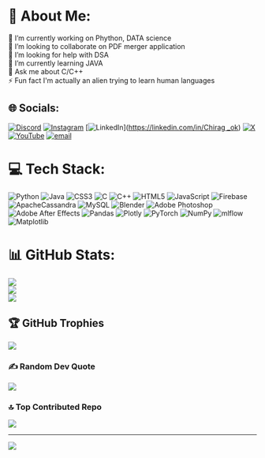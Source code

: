 # 💫 About Me:
🔭 I’m currently working on Phython, DATA science<br>👯 I’m looking to collaborate on PDF merger application<br>🤝 I’m looking for help with DSA<br>🌱 I’m currently learning JAVA<br>💬 Ask me about C/C++<br>⚡ Fun fact I'm actually an alien trying to learn human languages


## 🌐 Socials:
[![Discord](https://img.shields.io/badge/Discord-%237289DA.svg?logo=discord&logoColor=white)](https://discord.gg/https://discord.gg/Wvk4XzdMKb) [![Instagram](https://img.shields.io/badge/Instagram-%23E4405F.svg?logo=Instagram&logoColor=white)](https://instagram.com/chirag_gupta._.1) [![LinkedIn](https://img.shields.io/badge/LinkedIn-%230077B5.svg?logo=linkedin&logoColor=white)]([https://linkedin.com/in/Chirag _ok](https://www.linkedin.com/in/chirag-ok-b18915326/)) [![X](https://img.shields.io/badge/X-black.svg?logo=X&logoColor=white)](https://x.com/Chirag_ok) [![YouTube](https://img.shields.io/badge/YouTube-%23FF0000.svg?logo=YouTube&logoColor=white)](https://youtube.com/@Chirag_ok) [![email](https://img.shields.io/badge/Email-D14836?logo=gmail&logoColor=white)](mailto:chirag15470956@gmail.com) 

# 💻 Tech Stack:
![Python](https://img.shields.io/badge/python-3670A0?style=for-the-badge&logo=python&logoColor=ffdd54) ![Java](https://img.shields.io/badge/java-%23ED8B00.svg?style=for-the-badge&logo=openjdk&logoColor=white) ![CSS3](https://img.shields.io/badge/css3-%231572B6.svg?style=for-the-badge&logo=css3&logoColor=white) ![C](https://img.shields.io/badge/c-%2300599C.svg?style=for-the-badge&logo=c&logoColor=white) ![C++](https://img.shields.io/badge/c++-%2300599C.svg?style=for-the-badge&logo=c%2B%2B&logoColor=white) ![HTML5](https://img.shields.io/badge/html5-%23E34F26.svg?style=for-the-badge&logo=html5&logoColor=white) ![JavaScript](https://img.shields.io/badge/javascript-%23323330.svg?style=for-the-badge&logo=javascript&logoColor=%23F7DF1E) ![Firebase](https://img.shields.io/badge/firebase-a08021?style=for-the-badge&logo=firebase&logoColor=ffcd34) ![ApacheCassandra](https://img.shields.io/badge/cassandra-%231287B1.svg?style=for-the-badge&logo=apache-cassandra&logoColor=white) ![MySQL](https://img.shields.io/badge/mysql-4479A1.svg?style=for-the-badge&logo=mysql&logoColor=white) ![Blender](https://img.shields.io/badge/blender-%23F5792A.svg?style=for-the-badge&logo=blender&logoColor=white) ![Adobe Photoshop](https://img.shields.io/badge/adobe%20photoshop-%2331A8FF.svg?style=for-the-badge&logo=adobe%20photoshop&logoColor=white) ![Adobe After Effects](https://img.shields.io/badge/Adobe%20After%20Effects-9999FF.svg?style=for-the-badge&logo=Adobe%20After%20Effects&logoColor=white) ![Pandas](https://img.shields.io/badge/pandas-%23150458.svg?style=for-the-badge&logo=pandas&logoColor=white) ![Plotly](https://img.shields.io/badge/Plotly-%233F4F75.svg?style=for-the-badge&logo=plotly&logoColor=white) ![PyTorch](https://img.shields.io/badge/PyTorch-%23EE4C2C.svg?style=for-the-badge&logo=PyTorch&logoColor=white) ![NumPy](https://img.shields.io/badge/numpy-%23013243.svg?style=for-the-badge&logo=numpy&logoColor=white) ![mlflow](https://img.shields.io/badge/mlflow-%23d9ead3.svg?style=for-the-badge&logo=numpy&logoColor=blue) ![Matplotlib](https://img.shields.io/badge/Matplotlib-%23ffffff.svg?style=for-the-badge&logo=Matplotlib&logoColor=black)
# 📊 GitHub Stats:
![](https://github-readme-stats.vercel.app/api?username=Chirag-gupta7&theme=neon&hide_border=false&include_all_commits=false&count_private=true)<br/>
![](https://nirzak-streak-stats.vercel.app/?user=Chirag-gupta7&theme=neon&hide_border=false)<br/>
![](https://github-readme-stats.vercel.app/api/top-langs/?username=Chirag-gupta7&theme=neon&hide_border=false&include_all_commits=false&count_private=true&layout=compact)

## 🏆 GitHub Trophies
![](https://github-profile-trophy.vercel.app/?username=Chirag-gupta7&theme=radical&no-frame=false&no-bg=false&margin-w=4)

### ✍️ Random Dev Quote
![](https://quotes-github-readme.vercel.app/api?type=vetical&theme=radical)

### 🔝 Top Contributed Repo
![](https://github-contributor-stats.vercel.app/api?username=Chirag-gupta7&limit=5&theme=dark&combine_all_yearly_contributions=true)

---
[![](https://visitcount.itsvg.in/api?id=Chirag-gupta7&icon=0&color=0)](https://visitcount.itsvg.in)

<!-- Proudly created with GPRM ( https://gprm.itsvg.in ) -->
